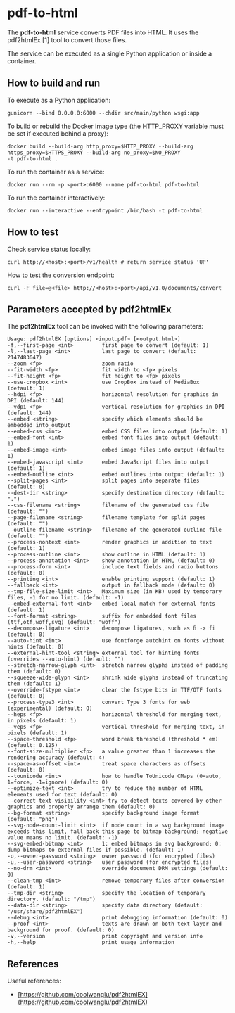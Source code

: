 # pdf-to-html

The **pdf-to-html** service converts PDF files into HTML. It uses the pdf2htmlEx [1] tool to convert those files.

The service can be executed as a single Python application or inside a container.

## How to build and run

To execute as a Python application:

    gunicorn --bind 0.0.0.0:6000 --chdir src/main/python wsgi:app

To build or rebuild the Docker image type (the HTTP_PROXY variable must be set if executed behind a proxy):

    docker build --build-arg http_proxy=$HTTP_PROXY --build-arg https_proxy=$HTTPS_PROXY --build-arg no_proxy=$NO_PROXY
    -t pdf-to-html .

To run the container as a service:

    docker run --rm -p <port>:6000 --name pdf-to-html pdf-to-html

To run the container interactively:

    docker run --interactive --entrypoint /bin/bash -t pdf-to-html

## How to test

Check service status locally:

    curl http://<host>:<port>/v1/health # return service status 'UP'

How to test the conversion endpoint:

    curl -F file=@<file> http://<host>:<port>/api/v1.0/documents/convert

## Parameters accepted by pdf2htmlEx

The **pdf2htmlEx** tool can be invoked with the following parameters:

    Usage: pdf2htmlEX [options] <input.pdf> [<output.html>]
    -f,--first-page <int>         first page to convert (default: 1)
    -l,--last-page <int>          last page to convert (default: 2147483647)
    --zoom <fp>                   zoom ratio
    --fit-width <fp>              fit width to <fp> pixels
    --fit-height <fp>             fit height to <fp> pixels
    --use-cropbox <int>           use CropBox instead of MediaBox (default: 1)
    --hdpi <fp>                   horizontal resolution for graphics in DPI (default: 144)
    --vdpi <fp>                   vertical resolution for graphics in DPI (default: 144)
    --embed <string>              specify which elements should be embedded into output
    --embed-css <int>             embed CSS files into output (default: 1)
    --embed-font <int>            embed font files into output (default: 1)
    --embed-image <int>           embed image files into output (default: 1)
    --embed-javascript <int>      embed JavaScript files into output (default: 1)
    --embed-outline <int>         embed outlines into output (default: 1)
    --split-pages <int>           split pages into separate files (default: 0)
    --dest-dir <string>           specify destination directory (default: ".")
    --css-filename <string>       filename of the generated css file (default: "")
    --page-filename <string>      filename template for split pages  (default: "")
    --outline-filename <string>   filename of the generated outline file (default: "")
    --process-nontext <int>       render graphics in addition to text (default: 1)
    --process-outline <int>       show outline in HTML (default: 1)
    --process-annotation <int>    show annotation in HTML (default: 0)
    --process-form <int>          include text fields and radio buttons (default: 0)
    --printing <int>              enable printing support (default: 1)
    --fallback <int>              output in fallback mode (default: 0)
    --tmp-file-size-limit <int>   Maximum size (in KB) used by temporary files, -1 for no limit. (default: -1)
    --embed-external-font <int>   embed local match for external fonts (default: 1)
    --font-format <string>        suffix for embedded font files (ttf,otf,woff,svg) (default: "woff")
    --decompose-ligature <int>    decompose ligatures, such as ﬁ -> fi (default: 0)
    --auto-hint <int>             use fontforge autohint on fonts without hints (default: 0)
    --external-hint-tool <string> external tool for hinting fonts (overrides --auto-hint) (default: "")
    --stretch-narrow-glyph <int>  stretch narrow glyphs instead of padding them (default: 0)
    --squeeze-wide-glyph <int>    shrink wide glyphs instead of truncating them (default: 1)
    --override-fstype <int>       clear the fstype bits in TTF/OTF fonts (default: 0)
    --process-type3 <int>         convert Type 3 fonts for web (experimental) (default: 0)
    --heps <fp>                   horizontal threshold for merging text, in pixels (default: 1)
    --veps <fp>                   vertical threshold for merging text, in pixels (default: 1)
    --space-threshold <fp>        word break threshold (threshold * em) (default: 0.125)
    --font-size-multiplier <fp>   a value greater than 1 increases the rendering accuracy (default: 4)
    --space-as-offset <int>       treat space characters as offsets (default: 0)
    --tounicode <int>             how to handle ToUnicode CMaps (0=auto, 1=force, -1=ignore) (default: 0)
    --optimize-text <int>         try to reduce the number of HTML elements used for text (default: 0)
    --correct-text-visibility <int> try to detect texts covered by other graphics and properly arrange them (default: 0)
    --bg-format <string>          specify background image format (default: "png")
    --svg-node-count-limit <int>  if node count in a svg background image exceeds this limit, fall back this page to bitmap background; negative value means no limit. (default: -1)
    --svg-embed-bitmap <int>      1: embed bitmaps in svg background; 0: dump bitmaps to external files if possible. (default: 1)
    -o,--owner-password <string>  owner password (for encrypted files)
    -u,--user-password <string>   user password (for encrypted files)
    --no-drm <int>                override document DRM settings (default: 0)
    --clean-tmp <int>             remove temporary files after conversion (default: 1)
    --tmp-dir <string>            specify the location of temporary directory. (default: "/tmp")
    --data-dir <string>           specify data directory (default: "/usr/share/pdf2htmlEX")
    --debug <int>                 print debugging information (default: 0)
    --proof <int>                 texts are drawn on both text layer and background for proof. (default: 0)
    -v,--version                  print copyright and version info
    -h,--help                     print usage information

## References

Useful references:

* [https://github.com/coolwanglu/pdf2htmlEX](https://github.com/coolwanglu/pdf2htmlEX)
